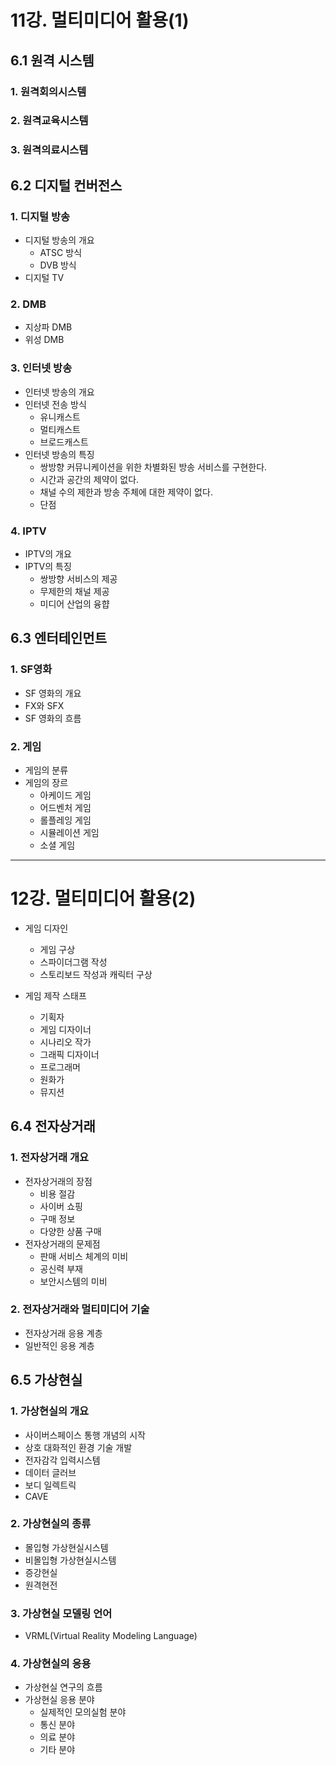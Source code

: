 # 11강. 멀티미디어 활용(1)

## 6.1 원격 시스템

### 1. 원격회의시스템

### 2. 원격교육시스템

### 3. 원격의료시스템

## 6.2 디지털 컨버전스

### 1. 디지털 방송

* 디지털 방송의 개요
  * ATSC 방식
  * DVB 방식
* 디지털 TV

### 2. DMB

* 지상파 DMB
* 위성 DMB

### 3. 인터넷 방송

* 인터넷 방송의 개요
* 인터넷 전송 방식
  * 유니캐스트
  * 멀티캐스트
  * 브로드캐스트
* 인터넷 방송의 특징
  * 쌍방향 커뮤니케이션을 위한 차별화된 방송 서비스를 구현한다.
  * 시간과 공간의 제약이 없다.
  * 채널 수의 제한과 방송 주체에 대한 제약이 없다.
  * 단점

### 4. IPTV

* IPTV의 개요
* IPTV의 특징
  * 쌍방향 서비스의 제공
  * 무제한의 채널 제공
  * 미디어 산업의 융햡

## 6.3 엔터테인먼트

### 1. SF영화
* SF 영화의 개요
* FX와 SFX
* SF 영화의 흐름

### 2. 게임
* 게임의 분류
* 게임의 장르
  * 아케이드 게임
  * 어드벤처 게임
  * 롤플레잉 게임
  * 시뮬레이션 게임
  * 소셜 게임

---
# 12강. 멀티미디어 활용(2)

* 게임 디자인
  * 게임 구상
  * 스파이더그램 작성
  * 스토리보드 작성과 캐릭터 구상

* 게임 제작 스태프
  * 기획자
  * 게임 디자이너
  * 시나리오 작가
  * 그래픽 디자이너
  * 프로그래머
  * 원화가
  * 뮤지션

## 6.4 전자상거래

### 1. 전자상거래 개요

* 전자상거래의 장점
  * 비용 절감
  * 사이버 쇼핑
  * 구매 정보
  * 다양한 상품 구매
* 전자상거래의 문제점
  * 판매 서비스 체계의 미비
  * 공신력 부재
  * 보안시스템의 미비

### 2. 전자상거래와 멀티미디어 기술

* 전자상거래 응용 계층
* 일반적인 응용 계층

## 6.5 가상현실

### 1. 가상현실의 개요

* 사이버스페이스 통행 개념의 시작
* 상호 대화적인 환경 기술 개발
* 전자감각 입력시스템
* 데이터 글러브
* 보디 일렉트릭
* CAVE

### 2. 가상현실의 종류

* 몰입형 가상현실시스템
* 비몰입형 가상현실시스템
* 증강현실
* 원격현전

### 3. 가상현실 모델링 언어
* VRML(Virtual Reality Modeling Language)

### 4. 가상현실의 응용
* 가상현실 연구의 흐름
* 가상현실 응용 분야
  * 실제적인 모의실험 분야
  * 통신 분야
  * 의료 분야
  * 기타 분야